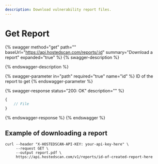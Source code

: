 ```yaml
---
description: Download vulnerability report files.
---
```


# Get Report

{% swagger method="get" path="" baseUrl="https://api.hostedscan.com/reports/:id" summary="Download a report" expanded="true" %}
{% swagger-description %}

{% endswagger-description %}

{% swagger-parameter in="path" required="true" name="id" %}
ID of the report to get
{% endswagger-parameter %}

{% swagger-response status="200: OK" description="" %}
```javascript
{
    // File
}
```
{% endswagger-response %}
{% endswagger %}

## Example of downloading a report

```shell
curl --header "X-HOSTEDSCAN-API-KEY: your-api-key-here" \
     --request GET \
     --output report.pdf \
     https://api.hostedscan.com/v1/reports/id-of-created-report-here
```
